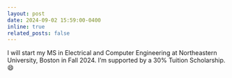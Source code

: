 ```yaml
---
layout: post
date: 2024-09-02 15:59:00-0400
inline: true
related_posts: false
---
```


I will start my MS in Electrical and Computer Engineering at Northeastern University, Boston in Fall 2024. I’m supported by a 30% Tuition Scholarship. :smile:
